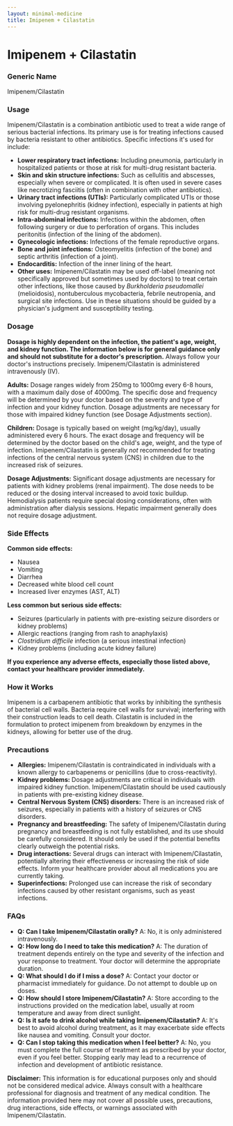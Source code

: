 ```yaml
---
layout: minimal-medicine
title: Imipenem + Cilastatin
---
```


# Imipenem + Cilastatin
### Generic Name
Imipenem/Cilastatin

### Usage

Imipenem/Cilastatin is a combination antibiotic used to treat a wide range of serious bacterial infections.  Its primary use is for treating infections caused by bacteria resistant to other antibiotics.  Specific infections it's used for include:

* **Lower respiratory tract infections:**  Including pneumonia, particularly in hospitalized patients or those at risk for multi-drug resistant bacteria.
* **Skin and skin structure infections:**  Such as cellulitis and abscesses, especially when severe or complicated.  It is often used in severe cases like necrotizing fasciitis (often in combination with other antibiotics).
* **Urinary tract infections (UTIs):** Particularly complicated UTIs or those involving pyelonephritis (kidney infection), especially in patients at high risk for multi-drug resistant organisms.
* **Intra-abdominal infections:** Infections within the abdomen, often following surgery or due to perforation of organs.  This includes peritonitis (infection of the lining of the abdomen).
* **Gynecologic infections:** Infections of the female reproductive organs.
* **Bone and joint infections:**  Osteomyelitis (infection of the bone) and septic arthritis (infection of a joint).
* **Endocarditis:**  Infection of the inner lining of the heart.
* **Other uses:**  Imipenem/Cilastatin may be used off-label (meaning not specifically approved but sometimes used by doctors) to treat certain other infections, like those caused by *Burkholderia pseudomallei* (melioidosis),  nontuberculous mycobacteria, febrile neutropenia, and surgical site infections.  Use in these situations should be guided by a physician's judgment and susceptibility testing.

### Dosage

**Dosage is highly dependent on the infection, the patient's age, weight, and kidney function.  The information below is for general guidance only and should not substitute for a doctor's prescription.** Always follow your doctor's instructions precisely.  Imipenem/Cilastatin is administered intravenously (IV).

**Adults:**  Dosage ranges widely from 250mg to 1000mg every 6-8 hours, with a maximum daily dose of 4000mg.  The specific dose and frequency will be determined by your doctor based on the severity and type of infection and your kidney function.  Dosage adjustments are necessary for those with impaired kidney function (see Dosage Adjustments section).

**Children:** Dosage is typically based on weight (mg/kg/day), usually administered every 6 hours. The exact dosage and frequency will be determined by the doctor based on the child's age, weight, and the type of infection.  Imipenem/Cilastatin is generally *not* recommended for treating infections of the central nervous system (CNS) in children due to the increased risk of seizures.

**Dosage Adjustments:**  Significant dosage adjustments are necessary for patients with kidney problems (renal impairment).  The dose needs to be reduced or the dosing interval increased to avoid toxic buildup.  Hemodialysis patients require special dosing considerations, often with administration after dialysis sessions.  Hepatic impairment generally does not require dosage adjustment.

### Side Effects

**Common side effects:**

* Nausea
* Vomiting
* Diarrhea
* Decreased white blood cell count
* Increased liver enzymes (AST, ALT)

**Less common but serious side effects:**

* Seizures (particularly in patients with pre-existing seizure disorders or kidney problems)
* Allergic reactions (ranging from rash to anaphylaxis)
* *Clostridium difficile* infection (a serious intestinal infection)
* Kidney problems (including acute kidney failure)


**If you experience any adverse effects, especially those listed above, contact your healthcare provider immediately.**


### How it Works

Imipenem is a carbapenem antibiotic that works by inhibiting the synthesis of bacterial cell walls.  Bacteria require cell walls for survival; interfering with their construction leads to cell death. Cilastatin is included in the formulation to protect imipenem from breakdown by enzymes in the kidneys, allowing for better use of the drug.

### Precautions

* **Allergies:** Imipenem/Cilastatin is contraindicated in individuals with a known allergy to carbapenems or penicillins (due to cross-reactivity).
* **Kidney problems:** Dosage adjustments are critical in individuals with impaired kidney function.  Imipenem/Cilastatin should be used cautiously in patients with pre-existing kidney disease.
* **Central Nervous System (CNS) disorders:**  There is an increased risk of seizures, especially in patients with a history of seizures or CNS disorders.
* **Pregnancy and breastfeeding:** The safety of Imipenem/Cilastatin during pregnancy and breastfeeding is not fully established, and its use should be carefully considered.  It should only be used if the potential benefits clearly outweigh the potential risks.
* **Drug interactions:** Several drugs can interact with Imipenem/Cilastatin, potentially altering their effectiveness or increasing the risk of side effects.  Inform your healthcare provider about all medications you are currently taking.
* **Superinfections:** Prolonged use can increase the risk of secondary infections caused by other resistant organisms, such as yeast infections.


### FAQs

* **Q: Can I take Imipenem/Cilastatin orally?** A: No, it is only administered intravenously.
* **Q: How long do I need to take this medication?** A: The duration of treatment depends entirely on the type and severity of the infection and your response to treatment.  Your doctor will determine the appropriate duration.
* **Q: What should I do if I miss a dose?** A: Contact your doctor or pharmacist immediately for guidance. Do not attempt to double up on doses.
* **Q: How should I store Imipenem/Cilastatin?** A: Store according to the instructions provided on the medication label, usually at room temperature and away from direct sunlight.
* **Q: Is it safe to drink alcohol while taking Imipenem/Cilastatin?** A: It's best to avoid alcohol during treatment, as it may exacerbate side effects like nausea and vomiting.  Consult your doctor.
* **Q: Can I stop taking this medication when I feel better?** A: No, you must complete the full course of treatment as prescribed by your doctor, even if you feel better.  Stopping early may lead to a recurrence of infection and development of antibiotic resistance.


**Disclaimer:** This information is for educational purposes only and should not be considered medical advice.  Always consult with a healthcare professional for diagnosis and treatment of any medical condition.  The information provided here may not cover all possible uses, precautions, drug interactions, side effects, or warnings associated with Imipenem/Cilastatin.

